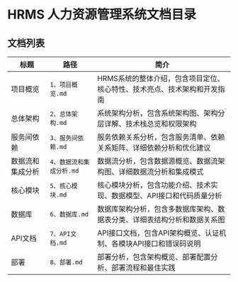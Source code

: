 # HRMS 人力资源管理系统文档目录

## 文档列表

| 标题 | 路径 | 简介 |
|------|------|------|
| 项目概览 | `1、项目概览.md` | HRMS系统的整体介绍，包含项目定位、核心特性、技术亮点、技术架构和开发指南 |
| 总体架构 | `2、总体架构.md` | 系统架构分析，包含系统架构图、架构分层详解、技术栈总览和权限架构 |
| 服务间依赖 | `3、服务间依赖.md` | 服务依赖关系分析，包含服务清单、依赖关系矩阵、详细依赖分析和优化建议 |
| 数据流和集成分析 | `4、数据流和集成分析.md` | 数据流分析，包含数据源概览、数据流架构图、详细数据流分析和集成模式 |
| 核心模块 | `5、核心模块.md` | 核心模块分析，包含功能介绍、技术实现、数据模型、API接口和代码质量分析 |
| 数据库 | `6、数据库.md` | 数据库架构分析，包含多数据库架构、数据表分类、详细表结构分析和数据关系图 |
| API文档 | `7、API文档.md` | API接口文档，包含API架构概览、认证机制、各模块API接口和错误码说明 |
| 部署 | `8、部署.md` | 部署分析，包含架构概览、部署配置分析、部署流程和最佳实践 |